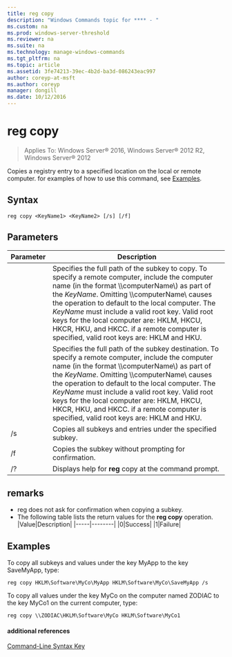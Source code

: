 ```yaml
---
title: reg copy
description: "Windows Commands topic for **** - "
ms.custom: na
ms.prod: windows-server-threshold
ms.reviewer: na
ms.suite: na
ms.technology: manage-windows-commands
ms.tgt_pltfrm: na
ms.topic: article
ms.assetid: 3fe74213-39ec-4b2d-ba3d-086243eac997
author: coreyp-at-msft
ms.author: coreyp
manager: dongill
ms.date: 10/12/2016
---
```

# reg copy

>Applies To: Windows Server&reg; 2016, Windows Server&reg; 2012 R2, Windows Server&reg; 2012

Copies a registry entry to a specified location on the local or remote computer.
for examples of how to use this command, see [Examples](#BKMK_examples).
## Syntax
```
reg copy <KeyName1> <KeyName2> [/s] [/f]
```
## Parameters
|Parameter|Description|
|-------|--------|
|<KeyName1>|Specifies the full path of the subkey to copy. To specify a remote computer, include the computer name (in the format \\\computerName\\) as part of the *KeyName*. Omitting \\\computerName\ causes the operation to default to the local computer. The *KeyName* must include a valid root key. Valid root keys for the local computer are: HKLM, HKCU, HKCR, HKU, and HKCC. if a remote computer is specified, valid root keys are: HKLM and HKU.|
|<KeyName2>|Specifies the full path of the subkey destination. To specify a remote computer, include the computer name (in the format \\\computerName\\) as part of the *KeyName*. Omitting \\\computerName\ causes the operation to default to the local computer. The *KeyName* must include a valid root key. Valid root keys for the local computer are: HKLM, HKCU, HKCR, HKU, and HKCC. if a remote computer is specified, valid root keys are: HKLM and HKU.|
|/s|Copies all subkeys and entries under the specified subkey.|
|/f|Copies the subkey without prompting for confirmation.|
|/?|Displays help for **reg** copy at the command prompt.|
## remarks
-   reg does not ask for confirmation when copying a subkey.
-   The following table lists the return values for the **reg copy** operation.
|Value|Description|
|-----|--------|
|0|Success|
|1|Failure|
## <a name="BKMK_examples"></a>Examples
To copy all subkeys and values under the key MyApp to the key SaveMyApp, type:
```
reg copy HKLM\Software\MyCo\MyApp HKLM\Software\MyCo\SaveMyApp /s
```
To copy all values under the key MyCo on the computer named ZODIAC to the key MyCo1 on the current computer, type:
```
reg copy \\ZODIAC\HKLM\Software\MyCo HKLM\Software\MyCo1
```
#### additional references
[Command-Line Syntax Key](command-line-syntax-key.md)
